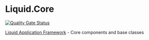 # Liquid.Core 
[![Quality Gate Status](https://sonarcloud.io/api/project_badges/measure?project=Avanade_Liquid.Core&metric=alert_status)](https://sonarcloud.io/dashboard?id=Avanade_Liquid.Core)

[Liquid Application Framework](https://github.com/Avanade/Liquid-Application-Framework) - Core components and base classes
